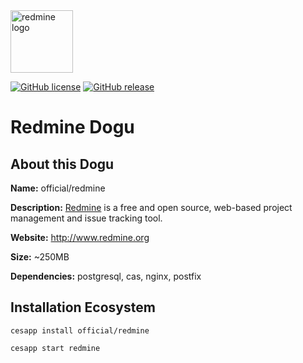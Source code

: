 <img src="https://cloudogu.com/images/dogus/redmine.png" alt="redmine logo" height="100px">


[![GitHub license](https://img.shields.io/github/license/cloudogu/redmine.svg)](https://github.com/cloudogu/redmine/blob/master/LICENSE)
[![GitHub release](https://img.shields.io/github/release/cloudogu/redmine.svg)](https://github.com/cloudogu/redmine/releases)

# Redmine Dogu

## About this Dogu

**Name:** official/redmine

**Description:** [Redmine](https://en.wikipedia.org/wiki/Redmine)  is a free and open source, web-based project management and issue tracking tool.

**Website:** http://www.redmine.org

**Size:** ~250MB

**Dependencies:** postgresql, cas, nginx, postfix

## Installation Ecosystem
```
cesapp install official/redmine

cesapp start redmine
```
